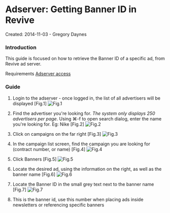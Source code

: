 Adserver: Getting Banner ID in Revive
=====================================

Created: 2014-11-03 - Gregory Daynes

### Introduction

This guide is focused on how to retrieve the Banner ID of a specific ad, from Revive ad server.

Requirements
[Adserver access](https://github.com/igdesign/manuals/tree/master/adserver-access)

### Guide

1. Login to the adserver - once logged in, the list of all advertisers will be displayed [Fig.1]
![Fig.1](figures/figure_1.png)
2. Find the advertiser you're looking for. _The system only displays 250 advertisers per page_. Using ⌘-f to open search dialog, enter the name you're looking for. Eg: Nike [Fig.2]
![Fig.2](figures/figure_2.png)

3. Click on campaigns on the far right [Fig.3]
![Fig.3](figures/figure_3.png)

4. In the campaign list screen, find the campaign you are looking for (contract number, or name) [Fig.4]
![Fig.4](figures/figure_4.png)

5. Click Banners [Fig.5]
![Fig.5](figures/figure_5.png)

6. Locate the desired ad, using the information on the right, as well as the banner name [Fig.6]
![Fig.6](figures/figure_6.png)

7. Locate the Banner ID in the small grey text next to the banner name [Fig.7]
![Fig.7](figures/figure_7.png)

8. This is the banner id, use this number when placing ads inside newsletters or referencing specific banners

